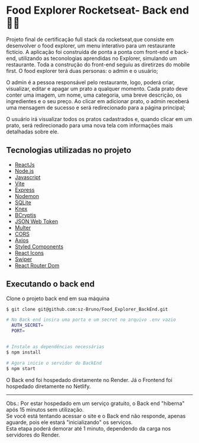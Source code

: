 
# Food Explorer Rocketseat- Back end🚀🚀

Projeto final de certificação full stack da rocketseat,que consiste em desenvolver o food explorer, um menu interativo para um restaurante fictício.
A aplicação foi construída de ponta a ponta com front-end e back-end, utilizando as teconologias aprendidas no Explorer, simulando um restaurante. Toda a construção do front-end seguiu as diretirzes do mobile first. 
O food explorer terá duas personas: o admin e o usuário;

O admin é a pessoa responsável pelo restaurante, logo, poderá criar, visualizar, editar e apagar um prato a qualquer momento. Cada prato deve conter uma imagem, um nome, uma categoria, uma breve descrição, os ingredientes e o seu preço. Ao clicar em adicionar prato, o admin receberá uma mensagem de sucesso e será redirecionado para a página principal;

O usuário irá visualizar todos os pratos cadastrados e, quando clicar em um prato, será redirecionado para uma nova tela com informações mais detalhadas sobre ele.


## Tecnologias utilizadas no projeto
- [ReactJs](https://reactjs.org)
- [Node.js](https://nodejs.org/en/)
- [Javascript](https://developer.mozilla.org/pt-BR/docs/Web/JavaScript)
- [Vite](https://vitejs.dev/)
- [Express](https://expressjs.com)
- [Nodemon](https://nodemon.io/)
- [SQLite](https://www.sqlite.org/index.html)
- [Knex](https://knexjs.org/)
- [BCryptjs](https://www.npmjs.com/package/bcryptjs)
- [JSON Web Token](https://www.npmjs.com/package/jsonwebtoken)
- [Multer](https://www.npmjs.com/package/multer)
- [CORS](https://www.npmjs.com/package/cors)
- [Axios](https://www.npmjs.com/package/axios)
- [Styled Components](https://styled-components.com/)
- [React Icons](https://react-icons.github.io/react-icons/)
- [Swiper](https://swiperjs.com/)
- [React Router Dom](https://react-icons.github.io/react-icons/)

## Executando o back end
Clone o projeto back end em sua máquina
```bash
$ git clone git@github.com:sz-Bruno/Food_Explorer_BackEnd.git
```

```bash
# No Back end insira uma porta e um secret no arquivo .env vazio
  AUTH_SECRET=
  PORT=


# Instale as dependências necessárias
$ npm install

# Agora inicie o servidor do BackEnd
$ npm start
```
O Back end foi hospedado diretamente no Render.
Já o Frontend foi hospedado diretamente no Netlify.

___
Obs.: Por estar hospedado em um serviço gratuito, o Back end "hiberna" após 15 minutos sem utilização.
<br>
Se você está tentando acessar o site e o Back end não responde, apenas aguarde, pois ele estará "inicializando" os serviços.
<br>
Esta etapa poderá demorar até 1 minuto, dependendo da carga nos servidores do Render.



